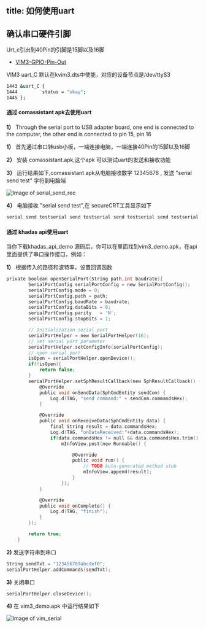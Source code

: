 title: 如何使用uart
---

## 确认串口硬件引脚

Urt_c引出到40Pin的引脚是15脚以及16脚

* [VIM3-GPIO-Pin-Out](/vim3/#GPIO-Pinout)

VIM3 uart_C 默认在kvim3.dts中使能，对应的设备节点是/dev/ttyS3

```sh
1443 &uart_C {
1444         status = "okay";
1445 };
```

#### 通过 comassistant apk去使用uart

**1）** Through the serial port to USB adapter board, one end is connected to the computer, the other end is connected to pin 15, pin 16

**1）** 首先通过串口转usb小板，一端连接电脑，一端连接40Pin的15脚以及16脚

**2）** 安装 comassistant.apk,这个apk 可以测试uart的发送和接收功能

**3）** 运行结果如下,comassistant apk从电脑接收数字 12345678 , 发送 "serial send test" 字符到电脑端 

![Image of serial_send_rec](/images/vim3/serial_send_rec.png)

**4）** 电脑接收 "serial send test",在 secureCRT工具显示如下

```sh
serial send testserial send testserial send testserial send testserial send testserial send testserial send testserial send testserial send testserial send testserial send testserial send testserial send testserial send testserial send test  serial send testserial send testserial send testserial send testserial send testserial send testserial send testserial send testserial send testserial send testserial send testserial send testserial send testserial send testserial send testserial send testserial send testserial send testserial send testserial send testserial send test
``` 

#### 通过 khadas api使用uart 

当你下载khadas_api_demo 源码后，你可以在里面找到vim3_demo.apk，在api里面提供了串口操作接口，例如：

**1）** 根据传入的路径和波特率，设置回调函数

```c
private boolean openSerialPort(String path,int baudrate){
		SerialPortConfig serialPortConfig = new SerialPortConfig();
		serialPortConfig.mode = 0;
		serialPortConfig.path = path;
		serialPortConfig.baudRate = baudrate;
		serialPortConfig.dataBits = 8;
		serialPortConfig.parity   = 'N';
		serialPortConfig.stopBits = 1;

		// Initialization serial port
		serialPortHelper = new SerialPortHelper(16);
		// set serial port parameter
		serialPortHelper.setConfigInfo(serialPortConfig);
		// open serial port
		isOpen = serialPortHelper.openDevice();
		if(!isOpen){
			return false;
		}
		serialPortHelper.setSphResultCallback(new SphResultCallback() {
			@Override
			public void onSendData(SphCmdEntity sendCom) {
				Log.d(TAG, "send command:" + sendCom.commandsHex);
			}

			@Override
			public void onReceiveData(SphCmdEntity data) {
				final String result = data.commandsHex;
				Log.d(TAG, "onDataReceived:"+data.commandsHex);
				if(data.commandsHex != null && data.commandsHex.trim().length() > 0)
					mInfoView.post(new Runnable() {

						@Override
						public void run() {
							// TODO Auto-generated method stub
							mInfoView.append(result);
						}
					});
			}

			@Override
			public void onComplete() {
				Log.d(TAG, "finish");
			}
		});

		return true;
	}
```

**2)** 发送字符串到串口

```c
String sendTxt = "123456789abcdef0";
serialPortHelper.addCommands(sendTxt);
```

**3)** 关闭串口

```c
serialPortHelper.closeDevice();
```

**4)** 在 vim3_demo.apk 中运行结果如下

![Image of vim_serial](/images/vim3/vim3_serial.png)


